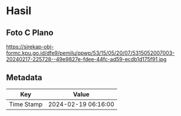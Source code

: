 # Hasil

## Foto C Plano

https://sirekap-obj-formc.kpu.go.id/dfe9/pemilu/ppwp/53/15/05/20/07/5315052007003-20240217-225728--49e9827e-fdee-44fc-ad59-ecdb1d175f91.jpg


## Metadata

| Key        | Value               |
| ---------- | ------------------- |
| Time Stamp | 2024-02-19 06:16:00 |



